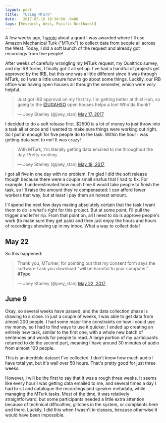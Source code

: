 ```yaml
---
layout: post
title:  "Using MTurk"
date:   2017-05-18 10:30:00 -0400
tags: [Research, West, Pacific Northwest]
---
```


A few weeks ago, I <a href="/blog/a-survey-of-western-american-english-using-mturk">wrote</a> about a grant I was awarded where I'll use Amazon Mechanical Turk ("MTurk") to collect data from people all across the West. Today, I did a soft launch of the request and already got recordings from five people!

After weeks of carefully wrangling my MTurk request, my Qualtrics survey, and my IRB forms, I finally got it all set up. I've had a handful of projects get approved by the IRB, but this one was a little different since it was through MTurk, so I was a little unsure how to go about some things. Luckily, our IRB office was having open houses all through the semester, which were *very* helpful.

<blockquote class="twitter-tweet" data-lang="en"><p lang="en" dir="ltr">Just got IRB approval on my first try. I&#39;m getting better at this! Huh, so going to the <a href="https://twitter.com/UGAHSO">@UGAHSO</a> open houses helps a ton! Who&#39;da thunk?</p>&mdash; Joey Stanley (@joey_stan) <a href="https://twitter.com/joey_stan/status/864932387712630784">May 17, 2017</a></blockquote> <script async src="//platform.twitter.com/widgets.js" charset="utf-8"></script>

I decided to do a soft release first. $2500 is a lot of money to just throw into a task all at once and I wanted to make sure things were working out right. So I put in enough for five people do to the task. Within the hour I was getting data sent to me! It was crazy!

<blockquote class="twitter-tweet" data-lang="en"><p lang="en" dir="ltr">With MTurk, I&#39;m literally getting data emailed to me throughout the day. Pretty exciting.</p>&mdash; Joey Stanley (@joey_stan) <a href="https://twitter.com/joey_stan/status/865311077491462144">May 18, 2017</a></blockquote> <script async src="//platform.twitter.com/widgets.js" charset="utf-8"></script>

I got all five in one day with no problem. I'm glad I did the soft release though because there were a couple small snafus that I had to fix. For example, I underestimated how much time it would take people to finish the task, so I'll raise the amount they're compensated: I can afford fewer workers that way, but at least I pay them an honest amount.

I'll spend the next few days making absolutely certain that the task I want them to do is what's right for this project. But at some point, I'll pull the trigger and let'er rip. From that point on, all I need to do is approve people's work (to make sure they get paid) and then just enjoy the hours and hours of recordings showing up in my inbox. What a way to collect data!

## May 22

So this happened:

<blockquote class="twitter-tweet" data-lang="en"><p lang="en" dir="ltr">Thank you, MTurker, for pointing out that my consent form says the software I ask you download &quot;will be harmful to your computer.&quot; <a href="https://twitter.com/hashtag/Typo?src=hash">#Typo</a></p>&mdash; Joey Stanley (@joey_stan) <a href="https://twitter.com/joey_stan/status/866703105798410240">May 22, 2017</a></blockquote> <script async src="//platform.twitter.com/widgets.js" charset="utf-8"></script>

## June 9

Okay, so several weeks have passed, and the data collection phase is drawing to a close. In just a couple of weeks, I was able to get data from almost 200 people. I had some major time constraints on how I could use my money, so I had to find ways to use it quicker. I ended up creating an entirely new task, similar to the first one, with a whole new batch of sentences and words for people to read. A large portion of my participants returned to do the second part, meaning I have around 30 minutes of audio from almost 100 people. 

This is an incrdible dataset I've collected. I don't know how much audio I have total yet, but it's well over 50 hours. That's pretty good for just three weeks.

However, I will be the first to say that it was a rough three weeks. It seems like every hour I was getting data emailed to me, and several times a day I had to sit and catalogue the recordings and speaker metadata, while managing the MTurk tasks. Most of the time, it was relatively straightforward, but some participants needed a little extra attention because of technical difficulties, glitches in the system, or complaints here and there. Luckily, I did this when I wasn't in classes, because otherwise it would have been impossible. 







